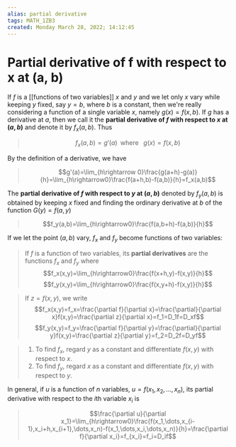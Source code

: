 ```yaml
---
alias: partial derivative
tags: MATH_1ZB3
created: Monday March 28, 2022; 14:12:45 
---
```

# Partial derivative of f with respect to x at (a, b)
If $f$ is a [[functions of two variables]] $x$ and $y$ and we let only $x$ vary while keeping $y$ fixed, say $y=b$, where $b$ is a constant, then we're really considering a function of a single variable $x$, namely $g(x)=f(x,b)$. If $g$ has a derivative at $a$, then we call it the **partial derivative of $f$ with respect to $x$ at $(a, b)$** and denote it by $f_x(a, b)$. Thus

> $$f_x(a, b)=g'(a)\,\,\,\text{where }\,\,\,g(x)=f(x,b)$$

By the definition of a derivative, we have

> $$g'(a)=\lim_{h\rightarrow 0}\frac{g(a+h)-g(a)}{h}=\lim_{h\rightarrow0}\frac{f(a+h,b)-f(a,b)}{h}=f_x(a,b)$$

The **partial derivative of $f$ with respect to $y$ at $(a, b)$** denoted by $f_y(a, b)$ is obtained by keeping $x$ fixed and finding the ordinary derivative at $b$ of the function $G(y)=f(a,y)$

> $$f_y(a,b)=\lim_{h\rightarrow0}\frac{f(a,b+h)-f(a,b)}{h}$$

If we let the point $(a,b)$ vary, $f_x$ and $f_y$ become functions of two variables:

> If $f$ is a function of two variables, its **partial derivatives** are the functions $f_x$ and $f_y$ where
$$f_x(x,y)=\lim_{h\rightarrow0}\frac{f(x+h,y)-f(x,y)}{h}$$
$$f_y(x,y)=\lim_{h\rightarrow0}\frac{f(x,y+h)-f(x,y)}{h}$$

> If $z=f(x,y)$, we write
$$f_x(x,y)=f_x=\frac{\partial f}{\partial x}=\frac{\partial}{\partial x}f(x,y)=\frac{\partial z}{\partial x}=f_1=D_1f=D_xf$$
$$f_y(x,y)=f_y=\frac{\partial f}{\partial y}=\frac{\partial}{\partial y}f(x,y)=\frac{\partial z}{\partial y}=f_2=D_2f=D_yf$$

> 1. To find $f_x$, regard $y$ as a constant and differentiate $f(x,y)$ with respect to $x$.
> 2. To find $f_y$, regard $x$ as a constant and differentiate $f(x,y)$ with respect to $y$. 

In general, if $u$ is a function of $n$ variables, $u=f(x_1,x_2,\dots,x_n)$, its partial derivative with respect to the $i$th variable $x_i$ is

> $$\frac{\partial u}{\partial x_1}=\lim_{h\rightarrow0}\frac{f(x_1,\dots,x_{i-1},x_i+h,x_{i+1},\dots,x_n)-f(x_1,\dots,x_i,\dots,x_n)}{h}=\frac{\partial f}{\partial x_i}=f_{x_i}=f_i=D_if$$